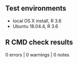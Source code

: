 ## Test environments
* local OS X install, R 3.6
* Ubuntu 18.04.4, R 3.6

## R CMD check results

0 errors | 0 warnings | 0 notes